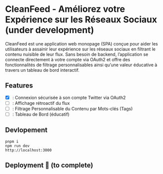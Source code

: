 # CleanFeed - Améliorez votre Expérience sur les Réseaux Sociaux (under development)

CleanFeed est une application web monopage (SPA) conçue pour aider les utilisateurs à assainir leur expérience sur les réseaux sociaux en filtrant le contenu nuisible de leur flux. Sans besoin de backend, l’application se connecte directement à votre compte via OAuth2 et offre des fonctionnalités de filtrage personnalisables ainsi qu’une valeur éducative à travers un tableau de bord interactif.

## Features

-   [x] : Connexion sécurisée à son compte Twitter via OAuth2
-   [ ] : Affichage rétroactif du flux
-   [ ] : Filtrage Personnalisable du Contenu par Mots-clés (Tags)
-   [ ] : Tableau de Bord (éducatif)

## Devlopement

```
pnpm i
npm run dev
http://localhost:3000
```

## Deployment 🚀 (to complete)
